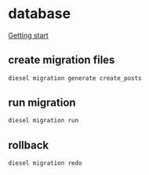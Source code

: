 # database

[Getting start](http://diesel.rs/guides/getting-started/)

## create migration files

```bash
diesel migration generate create_posts
```

## run migration

```bash
diesel migration run
```

## rollback

```bash
diesel migration redo
```
